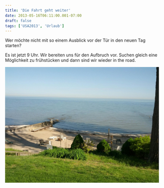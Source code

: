 ```yaml
---
title: 'Die Fahrt geht weiter'
date: 2013-05-16T06:11:00.001-07:00
draft: false
tags: ['USA2013', 'Urlaub']
---
```


Wer möchte nicht mit so einem Ausblick vor der Tür in den neuen Tag starten?

Es ist jetzt 9 Uhr. Wir bereiten uns für den Aufbruch vor. Suchen gleich eine Möglichkeit zu frühstücken und dann sind wir wieder in the road.

![](/urlaub11to15-images/13/IMG_20130516_090531.jpg)